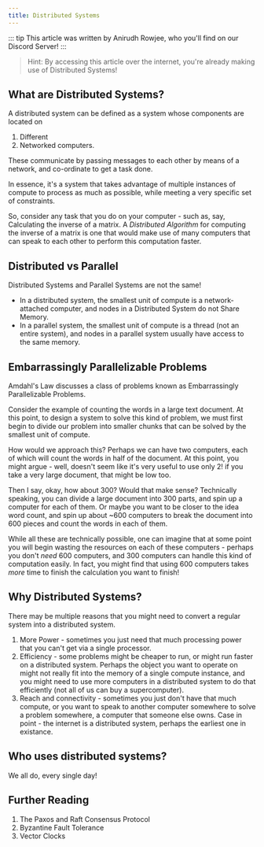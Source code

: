```yaml
---
title: Distributed Systems
---
```


::: tip
This article was written by Anirudh Rowjee, who you'll find on our Discord Server!
:::

> Hint: By accessing this article over the internet, you're already making use of Distributed Systems!

## What are Distributed Systems?

A distributed system can be defined as a system whose components are located on
1. Different
2. Networked
computers.

These communicate by passing messages to each other by means of a network, and co-ordinate to get a task done.

In essence, it's a system that takes advantage of multiple instances of compute to process as much as possible, while meeting a very specific set of constraints.

So, consider any task that you do on your computer - such as, say, Calculating the inverse of  a matrix. A *Distributed Algorithm* for computing the inverse of a matrix is one that would make use of many computers that can speak to each other to perform this computation faster. 

## Distributed vs Parallel

Distributed Systems and Parallel Systems are not the same!
* In a distributed system, the smallest unit of compute is a network-attached computer, and nodes in a Distributed System do not Share Memory.
* In a parallel system, the smallest unit of compute is a thread (not an entire system), and nodes in a parallel system usually have access to the same memory.

## Embarrassingly Parallelizable Problems

Amdahl's Law discusses a class of problems known as Embarrassingly Parallelizable Problems.

Consider the example of counting the words in a large text document. At this point, to design a system to solve this kind of problem, we must first begin to divide our problem into smaller chunks that can be solved by the smallest unit of compute.

How would we approach this? Perhaps we can have two computers, each of which will count the words in half of the document. At this point, you might argue - well, doesn't seem like it's very useful to use only 2! if you take a very large document, that might be low too.

Then I say, okay, how about 300? Would that make sense? Technically speaking, you can divide a large document into 300 parts, and spin up a computer for each of them. Or maybe you want to be closer to the idea word count, and spin up about ~600 computers to break the document into 600 pieces and count the words in each of them. 

While all these are technically possible, one can imagine that at some point you will begin wasting the resources on each of these computers - perhaps you don't _need_ 600 computers, and 300 computers can handle this kind of computation easily. In fact, you might find that using 600 computers takes *more* time to finish the calculation you want to finish!

## Why Distributed Systems?

There may be multiple reasons that you might need to convert a regular system into a distributed system.

1. More Power - sometimes you just need that much processing power that you can't get via a single processor.
2. Efficiency - some problems might be cheaper to run, or might run faster on a distributed system. Perhaps the object you want to operate on might not really fit into the memory of a single compute instance, and you might need to  use more computers in a distributed system to do that efficiently (not all of us can buy a supercomputer).
3. Reach and connectivity - sometimes you just don't have that much compute, or you want to speak to another computer somewhere to solve a problem somewhere, a computer that someone else owns. Case in point - the internet is a distributed system, perhaps the earliest one in existance.

## Who uses distributed systems?

We all do, every single day!

## Further Reading
1. The Paxos and Raft Consensus Protocol
2. Byzantine Fault Tolerance
4. Vector Clocks
